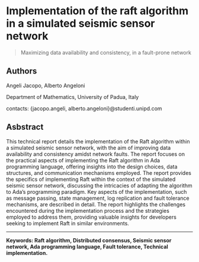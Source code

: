 # Implementation of the raft algorithm in a simulated seismic sensor network
>Maximizing data availability and consistency, in a fault-prone network

## Authors
Angeli Jacopo, Alberto Angeloni

Department of Mathematics, University of Padua, Italy

contacts: {jacopo.angeli, alberto.angeloni}@studenti.unipd.com

## Asbstract
This technical report details the implementation of the Raft algorithm within a simulated seismic sensor network, with the aim of improving data availability and consistency amidst network faults. The report focuses on the practical aspects of implementing the Raft algorithm in Ada programming language, offering insights into the design choices, data structures, and communication mechanisms employed.
The report provides the specifics of implementing Raft within the context of the simulated seismic sensor network, discussing the intricacies of adapting the algorithm to Ada’s programming paradigm.
Key aspects of the implementation, such as message passing, state management, log replication and fault tolerance mechanisms, are described in detail. The report highlights the challenges encountered during the implementation process and the strategies employed to address them, providing valuable insights for developers seeking to implement Raft in similar environments.

------------

**Keywords: Raft algorithm, Distributed consensus, Seismic sensor network, Ada programming language, Fault tolerance, Technical implementation.**

